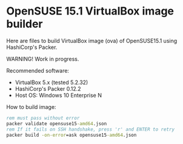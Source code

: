 # OpenSUSE 15.1 VirtualBox image builder

Here are files to build VirtualBox image (ova) of OpenSUSE15.1 
using HashiCorp's Packer.

WARNING! Work in progress.


Recommended software:
- VirtualBox 5.x (tested 5.2.32)
- HashiCorp's Packer 0.12.2
- Host OS: Windows 10 Enterprise N


How to build image:

```cmd
rem must pass without error
packer validate opensuse15-amd64.json
rem If it fails on SSH handshake, press 'r' and ENTER to retry
packer build -on-error=ask opensuse15-amd64.json
```



